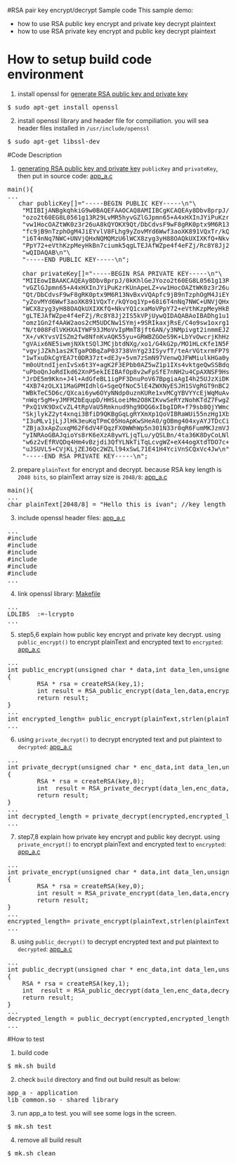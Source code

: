 #RSA pair key encrypt/decrypt Sample code
This sample demo:
* how to use RSA public key encrypt and private key decrypt plaintext
* how to use RSA private key encrypt and public key decrypt plaintext

# How to setup build code environment
1. install openssl for [generate RSA public key and private key](https://github.com/ivan0124/Linux-programming/wiki/How-to-generate-RSA-public-and-private-keys%28PEM-format%29-with-openssl-%3F)
<pre>
$ sudo apt-get install openssl
</pre>

2. install openssl library and header file for compiliation. you will sea header files installed in `/usr/include/openssl`
<pre>
$ sudo apt-get libssl-dev
</pre>

#Code Description
1. [generating RSA public key and private key](https://github.com/ivan0124/Linux-programming/wiki/How-to-generate-RSA-public-and-private-keys%28PEM-format%29-with-openssl-%3F) `publicKey` and `privateKey`, then put in source code: [app_a.c](https://github.com/ivan0124/Linux-programming/blob/master/user_RSA_encrypt_decrypt/app_src/app_a/app_a.c)
<pre>
main(){
...
   char publicKey[]="-----BEGIN PUBLIC KEY-----\n"\
    "MIIBIjANBgkqhkiG9w0BAQEFAAOCAQ8AMIIBCgKCAQEAy8Dbv8prpJ/0kKhlGeJY\n"\
    "ozo2t60EG8L0561g13R29LvMR5hyvGZlGJpmn65+A4xHXInJYiPuKzrKUnApeLZ+\n"\
    "vw1HocOAZtWK0z3r26uA8kQYOKX9Qt/DbCdvsF9wF8gRK0ptx9M6R13NvBxvVQAp\n"\
    "fc9jB9nTzphOgM4JiEYvlV8FLhg9yZovMYd6Wwf3aoXK891VQxTr/kQYoq1Yp+68\n"\
    "i6T4nNq7NWC+UNVjQHxNQMQMzU6lWCX8zyg3yH88OAQkUXIXKfQ+NkvYQ1cxaMoV\n"\
    "PpY72+eVthKzpMeyHkBn7ciumk5qgLTEJAfWZpe4f4eFZj/Rc8Y8Jj2IS5kVPjUy\n"\
    "wQIDAQAB\n"\
    "-----END PUBLIC KEY-----\n";
  
    char privateKey[]="-----BEGIN RSA PRIVATE KEY-----\n"\
    "MIIEowIBAAKCAQEAy8Dbv8prpJ/0kKhlGeJYozo2t60EG8L0561g13R29LvMR5hy\n"\
    "vGZlGJpmn65+A4xHXInJYiPuKzrKUnApeLZ+vw1HocOAZtWK0z3r26uA8kQYOKX9\n"\
    "Qt/DbCdvsF9wF8gRK0ptx9M6R13NvBxvVQApfc9jB9nTzphOgM4JiEYvlV8FLhg9\n"\
    "yZovMYd6Wwf3aoXK891VQxTr/kQYoq1Yp+68i6T4nNq7NWC+UNVjQHxNQMQMzU6l\n"\
    "WCX8zyg3yH88OAQkUXIXKfQ+NkvYQ1cxaMoVPpY72+eVthKzpMeyHkBn7ciumk5q\n"\
    "gLTEJAfWZpe4f4eFZj/Rc8Y8Jj2IS5kVPjUywQIDAQABAoIBADhg1u1Mv1hAAlX8\n"\
    "omz1Gn2f4AAW2aos2cM5UDCNw1SYmj+9SRIkaxjRsE/C4o9sw1oxrg1/z6kajV0e\n"\
    "N/t008FdlVKHXAIYWF93JMoVvIpMmT8jft6AN/y3NMpivgt2inmmEJZYNioFJKZG\n"\
    "X+/vKYvsVISZm2fw8NfnKvAQK55yu+GRWBZGOeS9K+LbYvOwcrjKhHz66m4bedKd\n"\
    "gVAix6NE5iwmjNXktSQlJMCjbtdNXg/xo1/G4kG2p/MO1HLcKfe1N5FgBiXj3Qjl\n"\
    "vgvjJZkh1as2KTgaPOBqZaP03738VnYg23ISyvfT/teArVGtxrmFP7939EvJFKpF\n"\
    "1wTxuDkCgYEA7t0DR37zt+dEJy+5vm7zSmN97VenwQJFWMiulkHGa0yU3lLasxxu\n"\
    "m0oUtndIjenIvSx6t3Y+agK2F3EPbb0AZ5wZ1p1IXs4vktgeQwSSBdqcM8LZFDvZ\n"\
    "uPboQnJoRdIkd62XnP5ekIEIBAfOp8v2wFpSfE7nNH2u4CpAXNSF9HsCgYEA2l8D\n"\
    "JrDE5m9Kkn+J4l+AdGfeBL1igPF3DnuPoV67BpgiaAgI4h25UJzXiDKKoa706S0D\n"\
    "4XB74zOLX11MaGPMIdhlG+SgeQfNoC5lE4ZWXNyESJH1SVgRGT9nBC2vtL6bxCVV\n"\
    "WBkTeC5D6c/QXcai6yw6OYyNNdp0uznKURe1xvMCgYBVYYcEjWqMuAvyferFGV+5\n"\
    "nWqr5gM+yJMFM2bEqupD/HHSLoeiMm2O8KIKvwSeRYzNohKTdZ7FwgZYxr8fGMoG\n"\
    "PxQ1VK9DxCvZL4tRpVaU5Rmknud9hg9DQG6xIbgIDR+f79sb8QjYWmcFGc1SyWOA\n"\
    "SkjlykZ2yt4xnqi3BfiD9QKBgGqLgRYXmXp1QoVIBRaWUi55nzHg1XbkWZqPXvz1\n"\
    "I3uMLv1jLjJlHk3euKqTPmC05HoApKwSHeA0/gOBmg404xyAYJTDcCidTg6hlF96\n"\
    "ZBja3xApZuxqM62F6dV4FQqzFX0WWhWp5n301N33r0qR6FumMKJzmVJ1TA8tmzEF\n"\
    "yINRAoGBAJqioYs8rK6eXzA8ywYLjqTLu/yQSLBn/4ta36K8DyCoLNlNxSuox+A5\n"\
    "w6z2vEfRVQDq4Hm4vBzjdi3QfYLNkTiTqLcvgWZ+eX44ogXtdTDO7c+GeMKWz4XX\n"\
    "uJSUVL5+CVjKLjZEJ6Qc2WZLl94xSwL71E41H4YciVnSCQxVc4Jw\n"\
    "-----END RSA PRIVATE KEY-----\n";
</pre>

2. prepare `plainText` for encrypt and decrypt. because RSA key length is `2048 bits`, so plainText array size is `2048/8`: [app_a.c](https://github.com/ivan0124/Linux-programming/blob/master/user_RSA_encrypt_decrypt/app_src/app_a/app_a.c)
<pre>
main(){
...
char plainText[2048/8] = "Hello this is ivan"; //key length : 2048
</pre>

3. include openssl header files: [app_a.c](https://github.com/ivan0124/Linux-programming/blob/master/user_RSA_encrypt_decrypt/app_src/app_a/app_a.c)
<pre>
...
#include <openssl/pem.h>
#include <openssl/ssl.h>
#include <openssl/rsa.h>
#include <openssl/evp.h>
#include <openssl/bio.h>
#include <openssl/err.h>
...
</pre>

4. link openssl library: [Makefile](https://github.com/ivan0124/Linux-programming/blob/master/user_RSA_encrypt_decrypt/app_src/app_a/Makefile)
<pre>
...
LDLIBS	:=-lcrypto
...
</pre>

5. step5,6 explain how public key encrypt and private key decrypt. using `public_encrypt()` to encrypt plainText and encrypted text to `encrypted`: [app_a.c](https://github.com/ivan0124/Linux-programming/blob/master/user_RSA_encrypt_decrypt/app_src/app_a/app_a.c)
<pre>
...
int public_encrypt(unsigned char * data,int data_len,unsigned char * key, unsigned char *encrypted)
{
        RSA * rsa = createRSA(key,1);
        int result = RSA_public_encrypt(data_len,data,encrypted,rsa,padding);
        return result;
}
...
int encrypted_length= public_encrypt(plainText,strlen(plainText),publicKey,encrypted);
...
</pre>

6. using `private_decrypt()` to decrypt encrypted text and put plaintext to `decrypted`: [app_a.c](https://github.com/ivan0124/Linux-programming/blob/master/user_RSA_encrypt_decrypt/app_src/app_a/app_a.c)
<pre>
...
int private_decrypt(unsigned char * enc_data,int data_len,unsigned char * key, unsigned char *decrypted)
{
        RSA * rsa = createRSA(key,0);
        int  result = RSA_private_decrypt(data_len,enc_data,decrypted,rsa,padding);
        return result;
}
...
int decrypted_length = private_decrypt(encrypted,encrypted_length,privateKey, decrypted);
...
</pre>

7. step7,8 explain how private key encrypt and public key decrypt. using `private_encrypt()` to encrypt plainText and encrypted text to `encrypted`: [app_a.c](https://github.com/ivan0124/Linux-programming/blob/master/user_RSA_encrypt_decrypt/app_src/app_a/app_a.c)
<pre>
...
int private_encrypt(unsigned char * data,int data_len,unsigned char * key, unsigned char *encrypted)
{
        RSA * rsa = createRSA(key,0);
        int result = RSA_private_encrypt(data_len,data,encrypted,rsa,padding);
        return result;
}
...
encrypted_length= private_encrypt(plainText,strlen(plainText),privateKey,encrypted);
...
</pre>

8. using `public_decrypt()` to decrypt encrypted text and put plaintext to `decrypted`: [app_a.c](https://github.com/ivan0124/Linux-programming/blob/master/user_RSA_encrypt_decrypt/app_src/app_a/app_a.c)
<pre>
...
int public_decrypt(unsigned char * enc_data,int data_len,unsigned char * key, unsigned char *decrypted)
{
    RSA * rsa = createRSA(key,1);
    int  result = RSA_public_decrypt(data_len,enc_data,decrypted,rsa,padding);
    return result;
}
...
decrypted_length = public_decrypt(encrypted,encrypted_length,publicKey, decrypted);
...
</pre>

#How to test
1. build code
<pre>$ mk.sh build</pre>

2. check `build` directory and find out build result as below: 
<pre>
app_a - application
lib_common.so - shared library
</pre>

3. run app_a to test. you will see some logs in the screen.
<pre>$ mk.sh test </pre>


4. remove all build result
<pre>$ mk.sh clean</pre> 


